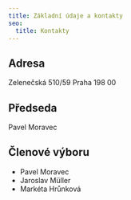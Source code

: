 ```yaml
---
title: Základní údaje a kontakty
seo:
  title: Kontakty
---
```


## Adresa

Zelenečská 510/59
Praha 198 00

## Předseda

Pavel Moravec

## Členové výboru

- Pavel Moravec
- Jaroslav Müller
- Markéta Hrůnková
